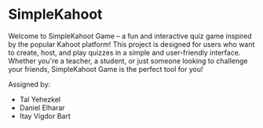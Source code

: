 # SimpleKahoot
Welcome to SimpleKahoot Game – a fun and interactive quiz game inspired by the popular Kahoot platform! This project is designed for users who want to create, host, and play quizzes in a simple and user-friendly interface. Whether you're a teacher, a student, or just someone looking to challenge your friends, SimpleKahoot Game is the perfect tool for you!

Assigned by:
- Tal Yehezkel
- Daniel Elharar
- Itay Vigdor Bart
